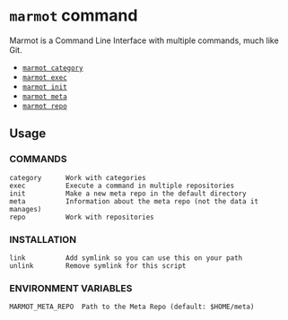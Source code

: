 # `marmot` command

Marmot is a Command Line Interface with multiple commands, much like Git.

- [`marmot category`](./command/category.md)
- [`marmot exec`](./command/exec.md)
- [`marmot init`](./command/init.md)
- [`marmot meta`](./command/meta.md)
- [`marmot repo`](./command/repo.md)

## Usage

### COMMANDS

```text
category      Work with categories
exec          Execute a command in multiple repositories
init          Make a new meta repo in the default directory
meta          Information about the meta repo (not the data it manages)
repo          Work with repositories
```

### INSTALLATION

```text
link          Add symlink so you can use this on your path
unlink        Remove symlink for this script
```

### ENVIRONMENT VARIABLES

```text
MARMOT_META_REPO  Path to the Meta Repo (default: $HOME/meta)
```
